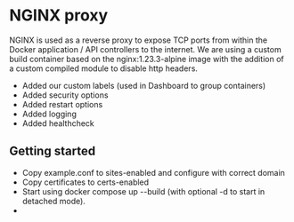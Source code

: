 # NGINX proxy
NGINX is used as a reverse proxy to expose TCP ports from within the Docker application / API controllers to the internet. We are using a custom build container based on the nginx:1.23.3-alpine image with the addition of a custom compiled module to disable http headers.

- Added our custom labels (used in Dashboard to group containers)
- Added security options
- Added restart options
- Added logging
- Added healthcheck

## Getting started

- Copy example.conf to sites-enabled and configure with correct domain
- Copy certificates to certs-enabled
- Start using docker compose up --build (with optional -d to start in detached mode).
- 

